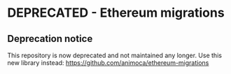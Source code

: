 # DEPRECATED - Ethereum migrations

## Deprecation notice

This repository is now deprecated and not maintained any longer. Use this new library instead: <https://github.com/animoca/ethereum-migrations>
